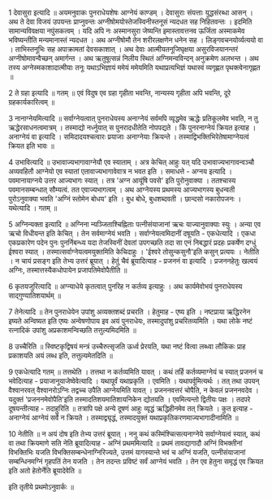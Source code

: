 

  
1 देवासुरा इत्यादि ॥ अयमनुवाकः पुनराधेयशेषः आग्नेयं काण्डम् । देवासुराः संयत्ताः युद्धसंरब्धा आसन् । अथ ते देवा विजयं उपयन्तः प्राप्नुवन्तः अग्नीषोमयोस्तेजस्विनीस्तनूसं न्यदधत सह निहितवन्तः । इदमिति सामान्यविवक्षया नपुंसकत्वम् । यदि अपि नः अस्मानसुरा जेष्यन्ति इमास्तावत्तनव ऊर्जिता अस्माकमेव भविष्यन्तीति मन्यमानास्तं न्यदधत । अथ अग्नीषोमौ तेन शरीरलक्षणेन धनेन सह । लिङ्गवचनयोर्व्यत्ययो वा । ताभिस्तनूभिः सह अपाक्रामतां देवसकाशात् । अथ देवाः आत्मीयतनूजिघृक्षया असुरविजयानन्तरं अग्नीषोमावन्वैच्छन् अमार्गन्त । अथ ऋतुषूत्सन्नं निलीय स्थितं अग्निमन्वविन्दन् अनुक्रमेण अलभन्त । अथ तस्य अग्नेस्मकाशादात्मीयाः तनूः यथाऽभिज्ञायं ममेयं ममेयमिति यथाप्रत्यभिज्ञं यथास्वं व्यगृह्णत पृथक्त्वेनागृह्णत ॥

2 ते ग्रहा इत्यादि ॥ गतम् ॥ एवं विदुष एव ग्रहा गृहीता भवन्ति, नान्यस्य गृहीता अपि भवन्ति, दूरे ग्रहकार्यकारित्वम् ॥

3 नानाग्नेयमित्यादि ॥ सर्वाग्नेयत्वात् पुनराधेयस्य अनाग्नेयं सर्वमपि व्यृद्धमेव ऋद्धेः प्रतिकूलमेव भवति, न तु ऋद्धेरसाधनत्वमात्रम् । तस्माद्यो नर्ध्नुयात् स पुनरादधीतेति नोपपद्यते । किं पुनरनाग्नेयं क्रियत इत्याह । अनाग्नेयं वा इत्यादि । समिदादयश्चत्वारः प्रयाजाः अनाग्नेयाः क्रियन्ते । तस्माद्विभक्तिभिरेतेषामाग्नेयत्वं क्रियत इति भावः ॥

4 उभावित्यादि ॥ उभावाज्यभागावाग्नेयौ एव स्याताम् । अत्र केचित् आहुः यत् यदि उभावाज्यभागावन्वञ्चौ अव्यवहितौ आग्नेयो एव स्यातां एतावाज्यभागावेवात्र न भवत इति । समाधत्ते - अग्नय इत्यादि । पवमानायाग्नये उत्तर आज्यभागः स्यात् । तत्र 'अग्न आयूंषि पवसे' इति पुरोनुवाक्या । ततश्चास्य पवमानसम्बन्धात् सौम्यत्वं. तत एवाज्यभागत्वम् । अथ आग्नेयस्य प्रथमस्य आज्यभागस्य बुधन्वती पुरोऽनुवाक्या भवति 'अग्निं स्तोमेन बोधय' इति । बुध
बोधे, बुधशब्दवती । छान्दसो नकारोपजनः । यथेत्यादि । गतम् ॥

5 अग्निन्यक्ता इत्यादि ॥ अग्निना न्यञ्जिताश्चिह्निताः पत्नीसंयाजानां ऋचः याज्यानुवाक्याः स्युः । अन्या एव ऋचो विधीयन्त इति केचित् । तेन सर्वमाग्नेयं भवति । सर्वाग्नेयत्वमिदानीं दषूयति - एकधेत्यादि । एकधा एकप्रकारेण पदेन पुनः पुनर्निबन्ध्य यदा तेजस्विनीं देवतां उपगच्छति तदा सा एनं निबद्धारं प्रदहः प्रकर्षेण दग्धुं ईश्वरा स्यात् । तस्मात्सर्वाग्नेयत्वमयुक्तमिति केचिदाहुः । 'ईश्वरे तोसुन्कसुनौ'इति कसुन् प्रत्ययः । नेतीति । न चायं प्रसङ्ग इति तेभ्य उत्तरं ब्रूयात् । हेतुं चैवं ब्रूयादित्याह - प्रजननं वा इत्यादि । प्रजननहेतुः खल्वयं अग्निः, तस्मात्तस्यैकधोपायेन प्रजापतिमेवोपैतीति ॥

6 कृतयजुरित्यादि ॥ अग्न्याधेये कृतत्वात् पुनरिह न कर्तव्य इत्याहुः । अथ कार्यमेवोभयं पुनराधेयस्य साद्गुण्यातिशयार्थम् ॥

7 तेनेत्यादि ॥ तेन पुनराधेयेन उपांशु अव्यक्तशब्दं प्रचरति । हेतुमाह - एष्य इति । नष्टप्राया ऋद्धिरनेन इष्यते अन्विष्यत इति एष्यः अन्वेषणोपाय इव अयं पुनराधेयः, तस्मादुपांशु प्रचरितव्यमिति । यथा लोके नष्टं रत्नादिकं उपांशु अप्रकाशमन्विच्छति तत्तुल्यमिदमिति ॥

8 उच्चैरिति ॥ स्विष्टकृद्विषयं मन्त्रं उच्चैरुत्सृजति ऊर्ध्व प्रेरयति, यथा नष्टं वित्वा लब्ध्वा लौकिकः प्राह प्रकाशयति अयं लब्ध इति, तत्तुल्यमेतदिति ॥

9 एकधेत्यादि गतम् ॥ तत्तथेति । तत्तथा न कर्तव्यमिति यावत् । कथं तर्हि कर्तव्यमाग्नेयं च स्यात् प्रजननं च भवेदित्याह - प्रयाजानूयाजेष्वेवेत्यादि । यथापूर्वं यथाप्रकृति । एवमिति । यथापर्वूमित्यर्थः । तत् तथा उपयन् वैश्वानरवत् वैश्वानरोऽग्निः तद्वच्च उपैति आग्नेयमिति यावत् । प्रजननवत्तरं चोपैति, न केवलं प्रजननवदेव । यदुक्तं 'प्रजननमेवोपैति'इति तस्मादतिशयमातिशायनिकेन द्योतयति । एवमित्यन्तो द्वितीयः पक्षः । तदपरे दूषयन्तीत्याह - तदाहुरिति ॥ तत्रापि पक्षे अन्ये दूषणं आहुः व्यृद्धं ऋद्धिहीनमेव तत् क्रियते ।
कुत इत्याह - अनाग्नेयं आग्नेयं सर्वे न क्रियते । तस्माद्व्यृद्धं, तस्मादयुक्तं यथाप्रकृतिकरणमाज्यभागादीनामिति ॥

10 नेतीति ॥ न अयं दोष इति तेभ्य उत्तरं ब्रूयात् । ननु कथं कस्मिंश्चित्सत्यनाग्नेये सर्वाग्नेयत्वं स्यात्, कथं वा तथा क्रियमाणे सति नेति ब्रूयादित्याह - अग्निं प्रथममित्यादि ॥ प्रथमं तावद्यागादौ अग्निं विभक्तीनां विभक्तिभिः यजति विभक्तिसम्बन्धेनाग्निरिज्यते, उत्तमं यागस्यान्ते भवं च अग्निं यजति, पत्नीसंयाजानां सम्बन्धिनमग्निं गृहपतिं तेन यजति । तेन तदन्तः प्रविष्टं सर्वं आग्नेयं भवति । तेन एव हेतुना समृद्धं एव क्रियत इति अतो हेतोर्नेति ब्रूयादेवेति ॥

इति तृतीये प्रथमोऽनुवार्कः ॥  
